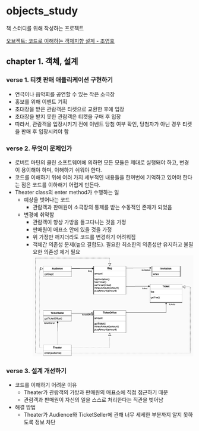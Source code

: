 # objects_study

책 스터디를 위해 작성하는 프로젝트

[오브젝트: 코드로 이해하는 객체지향 설계 - 조영호](https://product.kyobobook.co.kr/detail/S000001766367)


## chapter 1. 객체, 설계

### verse 1. 티켓 판매 애플리케이션 구현하기
- 연극이나 음악회를 공연할 수 있는 작은 소극장
- 홍보를 위해 이벤트 기획
- 초대장을 받은 관람객은 티켓으로 교환한 후에 입장
- 초대장을 받지 못한 관람객은 티켓을 구매 후 입장
- 따라서, 관람객을 입장시키기 전에 이벤트 당첨 여부 확인, 당첨자가 아닌 경우 티켓을 판매 후 입장시켜야 함

### verse 2. 무엇이 문제인가
- 로버트 마틴의 클린 소프트웨어에 의하면 모든 모듈은 제대로 실행돼야 하고, 변경이 용이해야 하며, 이해하기 쉬워야 한다.
- 코드를 이해하기 위해 여러 가지 세부적인 내용들을 한꺼번에 기억하고 있어야 한다는 점은 코드를 이하해기 어렵게 만든다.
- Theater class의 enter method가 수행하는 일
  - 예상을 벗어나는 코드
    - 관람객과 판매원이 소극장의 통제를 받는 수동적인 존재가 되었음
  - 변경에 취약함
    - 관람객이 항상 가방을 들고다니는 것을 가정
    - 판매원이 매표소 안에 있을 것을 가정
    - 위 가정만 깨지더라도 코드를 변경하기 어려워짐
    - 객체간 의존성 문제(높으 결합도). 필요한 최소한의 의존성만 유지하고 불필요한 의존성 제거 필요
![그림 1.2.png](./readme_assets/pic.1.2.png)

### verse 3. 설계 개선하기
- 코드를 이해하기 어려운 이유
  - Theater가 관람객의 가방과 판매원의 매표소에 직접 접근하기 때문
  - 관람객과 판매원이 자신의 일을 스스로 처리한다는 직관을 벗어남
- 해결 방법
  - Theater가 Audience와 TicketSeller에 관해 너무 세세한 부분까지 알지 못하도록 정보 차단